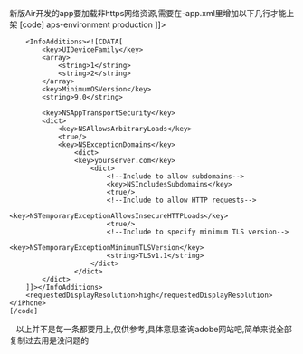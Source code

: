 
新版Air开发的app要加载非https网络资源,需要在-app.xml里增加以下几行才能上架
[code]
 <iPhone>
     <Entitlements> 
      <![CDATA[ 
         <key>aps-environment</key> 
         <string>production</string> 
      ]]> 
   </Entitlements> 
   
        <InfoAdditions><![CDATA[
			<key>UIDeviceFamily</key>
			<array>
				<string>1</string>
				<string>2</string>
			</array>
		 	<key>MinimumOSVersion</key>
 		 	<string>9.0</string>
 		 
  		 	<key>NSAppTransportSecurity</key>
			<dict>
				<key>NSAllowsArbitraryLoads</key>
				<true/>
				<key>NSExceptionDomains</key>
					<dict>
					<key>yourserver.com</key>
						<dict>
							<!--Include to allow subdomains-->
							<key>NSIncludesSubdomains</key>
							<true/>
							<!--Include to allow HTTP requests-->
							<key>NSTemporaryExceptionAllowsInsecureHTTPLoads</key>
							<true/>
							<!--Include to specify minimum TLS version-->
							<key>NSTemporaryExceptionMinimumTLSVersion</key>
							<string>TLSv1.1</string>
						</dict>
					</dict>
			</dict>
		]]></InfoAdditions>
        <requestedDisplayResolution>high</requestedDisplayResolution>
    </iPhone>
    [/code]
    
    以上并不是每一条都要用上,仅供参考,具体意思查询adobe网站吧,简单来说全部复制过去用是没问题的
